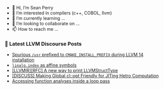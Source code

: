 - 👋 Hi, I’m Sean Perry
- 👀 I’m interested in compilers (c++, COBOL, llvm)
- 🌱 I’m currently learning ...
- 💞️ I’m looking to collaborate on ...
- 📫 How to reach me ...

<!---
s66perry/s66perry is a ✨ special ✨ repository because its `README.md` (this file) appears on your GitHub profile.
You can click the Preview link to take a look at your changes.
--->
### 📕 Latest LLVM Discourse Posts

<!-- DISCOURSE-LLVM:START -->
- [Spurious `/usr` prefixed to `CMAKE_INSTALL_PREFIX` during LLVM 14 installation](https://discourse.llvm.org/t/spurious-usr-prefixed-to-cmake-install-prefix-during-llvm-14-installation/62761#post_2)
- [`linalg.index` as affine symbols](https://discourse.llvm.org/t/linalg-index-as-affine-symbols/62714#post_2)
- [[LLVMIR][RFC] A new way to print LLVMStructType](https://discourse.llvm.org/t/llvmir-rfc-a-new-way-to-print-llvmstructtype/62756#post_3)
- [[DISCUSS] Making Global cl::opt Friendly for JITing Hetro Computation](https://discourse.llvm.org/t/discuss-making-global-cl-opt-friendly-for-jiting-hetro-computation/62631#post_18)
- [Accessing function analyses inside a loop pass](https://discourse.llvm.org/t/accessing-function-analyses-inside-a-loop-pass/62767#post_2)
<!-- DISCOURSE-LLVM:END -->
